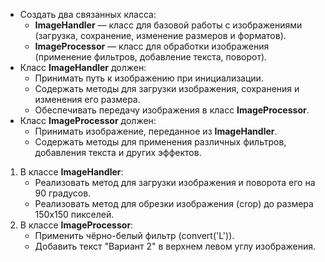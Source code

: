 - Создать два связанных класса:
    - **ImageHandler** — класс для базовой работы с изображениями (загрузка, сохранение, изменение размеров и форматов).
    - **ImageProcessor** — класс для обработки изображения (применение фильтров, добавление текста, поворот).
- Класс **ImageHandler** должен:
    - Принимать путь к изображению при инициализации.
    - Содержать методы для загрузки изображения, сохранения и изменения его размера.
    - Обеспечивать передачу изображения в класс **ImageProcessor**.
- Класс **ImageProcessor** должен:
    - Принимать изображение, переданное из **ImageHandler**.
    - Содержать методы для применения различных фильтров, добавления текста и других эффектов.
1. В классе **ImageHandler**:
    - Реализовать метод для загрузки изображения и поворота его на 90 градусов.
    - Реализовать метод для обрезки изображения (crop) до размера 150x150 пикселей.
2. В классе **ImageProcessor**:
    - Применить чёрно-белый фильтр (convert('L')).
    - Добавить текст "Вариант 2" в верхнем левом углу изображения.
